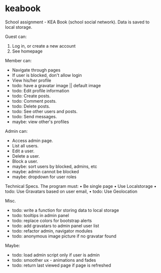 keabook
=======

School assignment - KEA Book (school social network).
Data is saved to local storage.

Guest can:
1. Log in, or create a new account
2. See homepage

Member can:
- Navigate through pages
- If user is blocked, don't allow login
- View his/her profile
- todo: have a gravatar image || default image
- todo: Edit profile information
- todo: Create posts.
- todo: Comment posts.
- todo: Delete posts.
- todo: See other users and posts.
- todo: Send messages.
- maybe: view other's profiles

Admin can:
- Access admin page.
- List all users.
- Edit a user.
- Delete a user.
- Block a user.
- maybe: sort users by blocked, admins, etc
- maybe: admin cannot be blocked
- maybe: dropdown for user roles

Technical Specs. The program must:
• Be single page
• Use Localstorage
• todo: Use Gravatars based on user email,
• todo: Use Geolocation

Misc.
- todo: write a function for storing data to local storage
- todo: tooltips in admin panel
- todo: replace colors for bootstrap alerts
- todo: add gravatars to admin panel user list
- todo: refactor admin, navigator modules
- todo: anonymous image picture if no gravatar found

Maybe:
- todo: load admin script only if user is admin
- todo: smoother ux - animations and fades
- todo: return last viewed page if page is refreshed